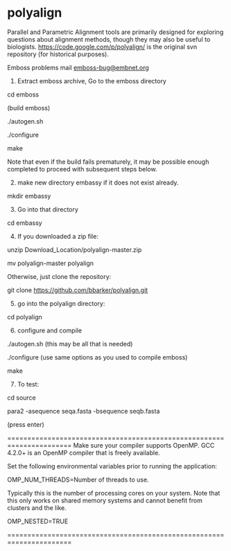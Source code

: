 polyalign
=========

Parallel and Parametric Alignment tools are primarily designed for
exploring questions about alignment methods, though they may also be
useful to biologists. https://code.google.com/p/polyalign/ is the
original svn repository (for historical purposes).

Emboss problems mail emboss-bug@embnet.org

1) Extract emboss archive, Go to the emboss directory 

cd emboss

(build emboss)

./autogen.sh

./configure

make

Note that even if the build fails prematurely, it may be
possible enough completed to proceed with subsequent steps
below.

2) make new directory embassy if it does not exist already.

mkdir embassy

3) Go into that directory

cd embassy

4) If you downloaded a zip file:

unzip Download_Location/polyalign-master.zip

mv polyalign-master polyalign

Otherwise, just clone the repository:

git clone https://github.com/bbarker/polyalign.git

5) go into the polyalign directory:

cd polyalign

6) configure and compile

./autogen.sh (this may be all that is needed)

./configure (use same options as you used to compile emboss)

make

7) To test:

cd source

para2 -asequence seqa.fasta -bsequence seqb.fasta

(press enter)


======================================================================
Make sure your compiler supports OpenMP.  GCC 4.2.0+ is an OpenMP
compiler that is freely available.

Set the following environmental variables prior to running the
application:

OMP_NUM_THREADS=Number of threads to use.

Typically this is the number of processing cores on your system.  Note
that this only works on shared memory systems and cannot benefit from
clusters and the like.

OMP_NESTED=TRUE

======================================================================

